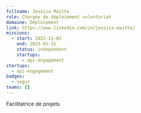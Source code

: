 ```yaml
---
fullname: Jessica Maitte
role: Chargée de déploiement volontariat
domaine: Déploiement
link: https://www.linkedin.com/in/jessica-maitte/
missions:
  - start: 2022-11-02
    end: 2025-01-31
    status: independent
    startups:
      - api-engagement
startups:
  - api-engagement
badges:
  - segur
teams: []
---
```

Facilitatrice de projets